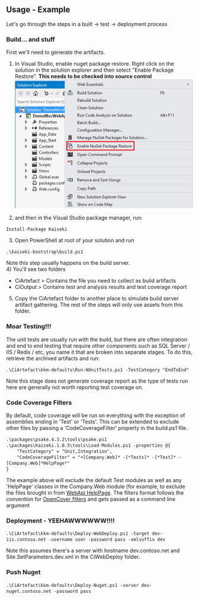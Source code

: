 

Usage - Example
----
Let's go through the steps in a built -> test -> deployment process

### Build... and stuff ###
First we'll need to generate the artifacts.

1) In Visual Studio, enable nuget package restore. Right click on the solution in the solution explorer and then select "Enable Package Restore". **This needs to be checked into source control**
![Restore Package](package-restore.png)  

2) and then in the Visual Studio package manager, run:
```
Install-Package Kaiseki
```
3) Open PowerShell at root of your solution and run
```
.\kaiseki-bootstrap\build.ps1
```
Note this step usually happens on the build server.  
4) You'll see two folders  
- CiArtefact > Contains the file you need to collect as build artifacts  
- CiOutput > Contains test and analysis results and test coverage report  

5) Copy the CiArtefact folder to another place to simulate build server artifact gathering. The rest of the steps will only use assets from this folder.

### Moar Testing!!! ###
The unit tests are usually run with the build, but there are often integration and end to end testing that require other components such as SQL Server / IIS / Redis / etc, you name it that are broken into separate stages. To do this, retrieve the archived artifacts and run:
```
.\CiArtefact\kkm-defaults\Run-NUnitTests.ps1 -TestCategory "EndToEnd"
```
Note this stage does not generate coverage report as the type of tests run here are generally not worth reporting test coverage on.

### Code Coverage Filters ###
By default, code coverage will be run on everything with the exception of assemblies ending in 'Test' or 'Tests'. This can be extended to exclude other files by passing a 'CodeCoverageFilter' property in the build.ps1 file.

```
.\packages\psake.4.3.2\tools\psake.ps1 .\packages\Kaiseki.1.0.5\tools\Load-Modules.ps1 -properties @{
    "TestCategory" = "Unit,Integration",
    "CodeCoverageFilter" = "+[Company.Web]* -[*Tests]* -[*Test]* -[Company.Web]*HelpPage*"
}
```

The example above will exclude the default Test modules as well as any 'HelpPage' classes in the Company.Web module (for example, to exclude the files brought in from [WebApi HelpPage](https://www.nuget.org/packages/Microsoft.AspNet.WebApi.HelpPage). The filters format follows the convention for [OpenCover filters](https://github.com/opencover/opencover/wiki/Usage#user-content-understanding-filters) and gets passed as a command line argument

### Deployment - YEEHAWWWWWW!!!! ###
```
.\CiArtefact\kkm-defaults\Deploy-WebDeploy.ps1 -target dev-iis.contoso.net -username user -password pass -xmlsuffix dev
```
Note this assumes there's a server with hostname dev.contoso.net and Site.SetParameters.dev.xml in the CiWebDeploy folder.
### Push Nuget ###
```
.\CiArtefact\kkm-defaults\Deploy-Nuget.ps1 -server dev-nuget.contoso.net -password pass
```